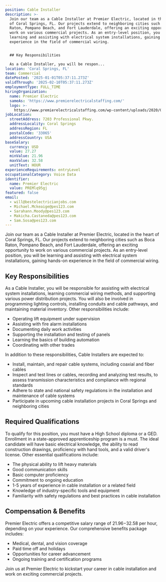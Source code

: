 ```yaml
---
position: Cable Installer
description: >-
  Join our team as a Cable Installer at Premier Electric, located in the heart
  of Coral Springs, FL. Our projects extend to neighboring cities such as Boca
  Raton, Pompano Beach, and Fort Lauderdale, offering an exciting opportunity to
  work on various commercial projects. As an entry-level position, you will be
  learning and assisting with electrical system installations, gaining hands-on
  experience in the field of commercial wiring. 


  ## Key Responsibilities

  As a Cable Installer, you will be respon...
location: 'Coral Springs, FL'
team: Commercial
datePosted: '2025-01-01T05:37:11.273Z'
validThrough: '2025-02-10T05:37:11.273Z'
employmentType: FULL_TIME
hiringOrganization:
  name: Premier Electric
  sameAs: 'https://www.premierelectricalstaffing.com/'
  logo: >-
    https://www.premierelectricalstaffing.com/wp-content/uploads/2020/05/Premier-Electrical-Staffing-logo.png
jobLocation:
  streetAddress: 7203 Professional Pkwy.
  addressLocality: Coral Springs
  addressRegion: FL
  postalCode: '33065'
  addressCountry: USA
baseSalary:
  currency: USD
  value: 27.27
  minValue: 21.96
  maxValue: 32.58
  unitText: HOUR
experienceRequirements: entryLevel
occupationalCategory: Voice Data
identifier:
  name: Premier Electric
  value: PREMlq95gj
featured: false
email:
  - will@bestelectricianjobs.com
  - Michael.Mckeaige@pes123.com
  - Sarahann.Moody@pes123.com
  - Makicha.Castaneda@pes123.com
  - Sam.Sosa@pes123.com
---
```




Join our team as a Cable Installer at Premier Electric, located in the heart of Coral Springs, FL. Our projects extend to neighboring cities such as Boca Raton, Pompano Beach, and Fort Lauderdale, offering an exciting opportunity to work on various commercial projects. As an entry-level position, you will be learning and assisting with electrical system installations, gaining hands-on experience in the field of commercial wiring. 

## Key Responsibilities
As a Cable Installer, you will be responsible for assisting with electrical system installations, learning commercial wiring methods, and supporting various power distribution projects. You will also be involved in programming lighting controls, installing conduits and cable pathways, and maintaining material inventory. Other responsibilities include:

- Operating lift equipment under supervision
- Assisting with fire alarm installations
- Documenting daily work activities
- Supporting the installation and testing of panels
- Learning the basics of building automation
- Coordinating with other trades

In addition to these responsibilities, Cable Installers are expected to:

- Install, maintain, and repair cable systems, including coaxial and fiber cables
- Inspect and test lines or cables, recording and analyzing test results, to assess transmission characteristics and compliance with regional standards
- Adhere to state and national safety regulations in the installation and maintenance of cable systems
- Participate in upcoming cable installation projects in Coral Springs and neighboring cities

## Required Qualifications
To qualify for this position, you must have a High School diploma or a GED. Enrollment in a state-approved apprenticeship program is a must. The ideal candidate will have basic electrical knowledge, the ability to read construction drawings, proficiency with hand tools, and a valid driver's license. Other essential qualifications include:

- The physical ability to lift heavy materials
- Good communication skills
- Basic computer proficiency
- Commitment to ongoing education
- 1-5 years of experience in cable installation or a related field
- Knowledge of industry-specific tools and equipment
- Familiarity with safety regulations and best practices in cable installation

## Compensation & Benefits
Premier Electric offers a competitive salary range of $21.96-$32.58 per hour, depending on your experience. Our comprehensive benefits package includes:

- Medical, dental, and vision coverage
- Paid time off and holidays
- Opportunities for career advancement
- Ongoing training and certification programs

Join us at Premier Electric to kickstart your career in cable installation and work on exciting commercial projects.

